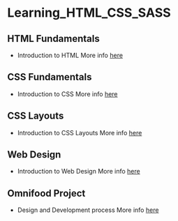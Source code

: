 # Learning_HTML_CSS_SASS

## HTML Fundamentals

-   Introduction to HTML
    More info [here](02_HTML_Fundamentals/Lesson1.md)

## CSS Fundamentals

-   Introduction to CSS
    More info [here](03_CSS_Fundamentals/Lesson2.md)

## CSS Layouts

-   Introduction to CSS Layouts
    More info [here](04-CSS-Layouts/Lesson3.md)

## Web Design

-   Introduction to Web Design
    More info [here](05-Design/Lesson4.md)

## Omnifood Project

-   Design and Development process
    More info [here](07-Omnifood/Lesson6.md)
